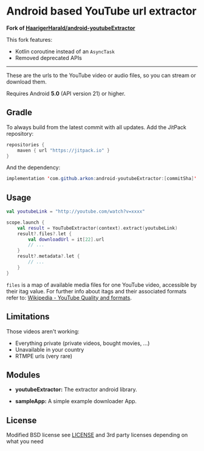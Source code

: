 Android based YouTube url extractor
=======================================================

**Fork of [HaarigerHarald/android-youtubeExtractor](https://github.com/HaarigerHarald/android-youtubeExtractor)**

This fork features:
- Kotlin coroutine instead of an `AsyncTask`
- Removed deprecated APIs

---

These are the urls to the YouTube video or audio files, so you can stream or download them.

Requires Android **5.0** (API version 21) or higher.

## Gradle

To always build from the latest commit with all updates. Add the JitPack repository:

```java
repositories {
    maven { url "https://jitpack.io" }
}
```

And the dependency:

```java
implementation 'com.github.arkon:android-youtubeExtractor:[commitSha]'
```

## Usage

```kt
val youtubeLink = "http://youtube.com/watch?v=xxxx"

scope.launch {
    val result = YouTubeExtractor(context).extract(youtubeLink)
    result?.files?.let {
        val downloadUrl = it[22].url
        // ...
    }
    result?.metadata?.let {
        // ...
    }
}
```

`files` is a map of available media files for one YouTube video, accessible by their itag value.
For further info about itags and their associated formats refer to: [Wikipedia - YouTube Quality and formats](http://en.wikipedia.org/wiki/YouTube#Quality_and_formats).


## Limitations

Those videos aren't working:

* Everything private (private videos, bought movies, ...)
* Unavailable in your country
* RTMPE urls (very rare)


## Modules

* **youtubeExtractor:** The extractor android library.

* **sampleApp:** A simple example downloader App.

## License

Modified BSD license see [LICENSE](LICENSE) and 3rd party licenses depending on what you need
